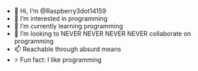 - 👋 Hi, I’m @Raspberry3dot14159
- 👀 I’m interested in programming
- 🌱 I’m currently learning programming
- 💞️ I’m looking to NEVER NEVER NEVER NEVER collaborate on programming
- 📫 Reachable through absurd means
- ⚡ Fun fact: I like programming

<!---
Raspberry3dot14159/Raspberry3dot14159 is a ✨ special ✨ repository because its `README.md` (this file) appears on your GitHub profile.
You can click the Preview link to take a look at your changes.
--->
